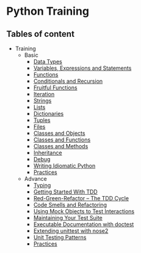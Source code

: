 # Python Training

## Tables of content

- Training
  - Basic
    - [Data Types](basic/1.data-types/README.md)
    - [Variables, Expressions and Statements](basic/2.variables-expressions-statements/README.md)
    - [Functions](basic/3.functions/README.md)
    - [Conditionals and Recursion](basic/4.conditionals-recursion/README.md)
    - [Fruitful Functions](basic/5.fruitful-functions/README.md)
    - [Iteration](basic/6.iteration/README.md)
    - [Strings](basic/7.strings/README.md)
    - [Lists](basic/8.lists/README.md)
    - [Dictionaries](basic/9.dictionaries/README.md)
    - [Tuples](basic/10.tuples/README.md)
    - [Files](basic/11.files/README.md)
    - [Classes and Objects](basic/12.classes-and-objects/README.md)
    - [Classes and Functions](basic/13.classes-and-functions/README.md)
    - [Classes and Methods](basic/14.classes-and-methods/README.md)
    - [Inheritance](basic/15.inheritance/README.md)
    - [Debug](basic/16.debug/README.md)
    - [Writing Idiomatic Python](basic/17.writing-idiomatic-python/README.md)
    - [Practices](basic/x.practices)
  - Advance
    - [Typing](advance/1.typing/README.md)
    - [Getting Started With TDD](advance/2.getting-started-tdd/README.md)
    - [Red-Green-Refactor – The TDD Cycle](advance/3.the-tdd-cycle/README.md)
    - [Code Smells and Refactoring](advance/4.code-smell-and-refactoring/README.md)
    - [Using Mock Objects to Test Interactions](advance/5.using-mock-objects-to-test-interactions/README.md)
    - [Maintaining Your Test Suite](advance/6.maintaining-your-test-suite/README.md)
    - [Executable Documentation with doctest](advance/7.executable-documentation-with-doctest/README.md)
    - [Extending unittest with nose2](advance/8.extending-unittest-with-nose2/README.md)
    - [Unit Testing Patterns](advance/9.unit-testing-patterns/README.md)
    - [Practices](advance/x.practices)